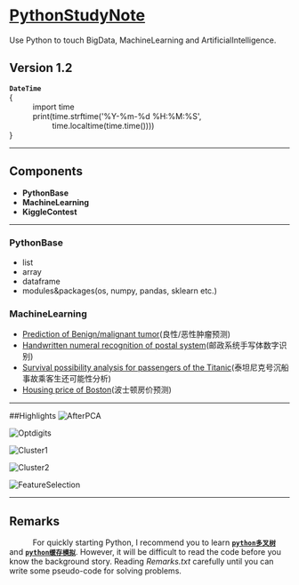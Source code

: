 # [PythonStudyNote](https://github.com/caofanCPU/PythonStudyNote)
Use Python to touch BigData, MachineLearning and ArtificialIntelligence.
## Version 1.2	
**`DateTime`**  
{  
&ensp;&emsp;&ensp;&emsp;import time  
&ensp;&emsp;&ensp;&emsp;print(time.strftime('%Y-%m-%d %H:%M:%S',  
&ensp;&emsp;&ensp;&emsp;&ensp;&emsp;&emsp;time.localtime(time.time())))  
}
***
## Components
- **PythonBase**
- **MachineLearning**
- **KiggleContest**
***
### PythonBase
* list
* array
* dataframe
* modules&packages(os, numpy, pandas, sklearn etc.)
### MachineLearning
* [Prediction of Benign/malignant tumor](https://github.com/caofanCPU/PythonStudyNote/blob/master/MachineLearning&KaggleContest/ML1全套/乳腺癌肿瘤预测_简单版_完整代码.py)(良性/恶性肿瘤预测)
* [Handwritten numeral recognition of postal system](https://github.com/caofanCPU/PythonStudyNote/tree/master/MachineLearning&KaggleContest/ML2全套/手写体原始数字图片经PCA算法处理后的二维空间分布.py)(邮政系统手写体数字识别)
* [Survival possibility analysis for passengers of the Titanic](https://github.com/caofanCPU/PythonStudyNote/tree/master/MachineLearning&KaggleContest/ML2全套/坦坦尼克号沉船事故乘客生还可能性预测.py)(泰坦尼克号沉船事故乘客生还可能性分析)
* [Housing price of Boston](https://github.com/caofanCPU/PythonStudyNote/tree/master/MachineLearning&KaggleContest/ML3模型优化/skflow工具包_回归预测波斯顿房价.py)(波士顿房价预测)  
***  
##Highlights
![AfterPCA](http://i1.piimg.com/588926/a28673e13fc6f3dd.png)  

![Optdigits](http://i1.piimg.com/588926/1535a55c29dce308.png)   

![Cluster1](http://i1.piimg.com/588926/1ade74e673603440.png)  

![Cluster2](http://i1.piimg.com/588926/1ade74e673603440.png)  

![FeatureSelection](http://i2.muimg.com/588926/d05743693bed3b15.png)  

***
## Remarks
&ensp;&emsp;&ensp;&emsp;For quickly starting Python, I recommend you to learn [**`python多叉树`**](https://github.com/caofanCPU/PythonStudyNote/tree/master/PythonQuickStart/python多叉树.py) and [**`python缓存模拟`**](https://github.com/caofanCPU/PythonStudyNote/tree/master/PythonQuickStart/python缓存模拟.py). However, it will be difficult to read the code before you know the background story. Reading *Remarks.txt* carefully until you can write some pseudo-code for solving problems.
